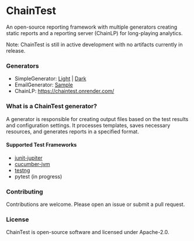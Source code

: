 # ChainTest

An open-source reporting framework with multiple generators creating static reports and a reporting server (ChainLP) for long-playing analytics.

Note: ChainTest is still in active development with no artifacts currently in release.

### Generators

* SimpleGenerator: [Light](https://chaintestblob.blob.core.windows.net/chaintest/light/Index.html) | [Dark](https://chaintestblob.blob.core.windows.net/chaintest/dark/Index.html)
* EmailGenerator: [Sample](https://chaintestblob.blob.core.windows.net/chaintest/email/Email.html)
* ChainLP: https://chaintest.onrender.com/ 

### What is a ChainTest generator?

A generator is responsible for creating output files based on the test results and configuration settings. It processes templates, saves necessary resources, and generates reports in a specified format.

#### Supported Test Frameworks

* [junit-jupiter](https://github.com/anshooarora/chaintest/tree/main/plugins/chaintest-junit-jupiter)
* [cucumber-jvm](https://github.com/anshooarora/chaintest/tree/main/plugins/chaintest-cucumber-jvm)
* [testng](https://github.com/anshooarora/chaintest/tree/main/plugins/chaintest-testng)
* pytest (in progress)

### Contributing

Contributions are welcome. Please open an issue or submit a pull request.

### License

ChainTest is open-source software and licensed under Apache-2.0.
